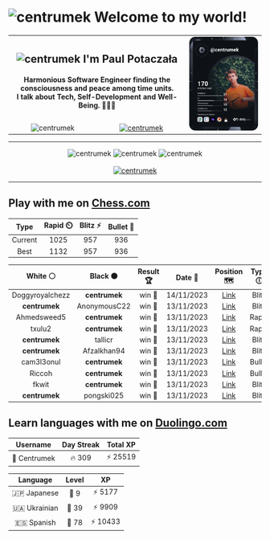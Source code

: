 <h1>
  <img
    src="https://emojis.slackmojis.com/emojis/images/1531849430/4246/blob-sunglasses.gif"
    width="30"
    alt="centrumek"
  />
  Welcome to my world!
</h1>

<table>
  <tbody>
    <tr>
      <td align="center" width="70%" colspan="2">
        <h2>
          <img
            src="https://raw.githubusercontent.com/MartinHeinz/MartinHeinz/master/wave.gif"
            width="30px"
            alt="centrumek"
          />
          I'm Paul Potaczała
        </h2>
        <h4>
          Harmonious Software Engineer finding the consciousness and peace among time units.
          <br/>
          I talk about Tech, Self-Development and Well-Being. 🌿🧘🚀
        </h4>
      </td>
      <td width="30%" rowspan="2">
        <a href="https://app.daily.dev/centrumek">
          <img
            src="./devcard.svg"
            alt="centrumek"
          />
        </a>
      </td>
    </tr>
    <tr align="center">
      <td>
        <img
          src="https://komarev.com/ghpvc/?username=centrumek&label=visitors&color=0e75b6&style=flat"
          alt="centrumek"
        >
      </td>
      <td>
        <a href="https://stackoverflow.com/users/14496012/centrumek">
          <img
            src="https://stackoverflow.com/users/flair/14496012.png?theme=dark"
            alt="centrumek"
          >
        </a>
      </td>
    </tr>
  </tbody>
</table>

---
<div align="center">
  <img 
    src="https://github-readme-stats.vercel.app/api?username=centrumek&show_icons=true&count_private=true&theme=dark&hide_border=true&hide=issues,contribs&bg_color=00000000"
    alt="centrumek"
  />
  <img
    src="https://github-readme-stats.vercel.app/api/top-langs/?username=centrumek&layout=compact&hide_border=true&theme=dark&bg_color=00000000&langs_count=6&exclude_repo=air-statistic-app"
    alt="centrumek"
  />
  <img 
    src="https://github-readme-streak-stats.herokuapp.com?user=centrumek&theme=dark&hide_border=true&background=FFFFFF00"
    alt="centrumek"
  />
  <br/>
  <br/>
  <a href="https://www.buymeacoffee.com/centrumek">
    <img
      src="https://cdn.buymeacoffee.com/buttons/v2/default-orange.png"
      height="50"
      width="210"
      alt="centrumek"
    />
  </a>
</div>

---

## Play with me on [Chess.com](https://www.chess.com/member/centrumek)

<div align="center">
<!--START_SECTION:chessStats-->
<!-- Automatically generated with https://github.com/Balastrong/chess-stats-action -->

| Type | Rapid ⏲️ | Blitz ⚡ | Bullet 🔫 |
|:---:|:---:|:---:|:---:|
| Current | 1025 | 957 | 936 |
| Best | 1132 | 957 | 936 |

| White ⚪ | Black ⚫ | Result 🏆 | Date 📅 | Position 🗺️ | Type 🕕 |
|:---:|:---:|:---:|:---:|:---:|:---:|
| Doggyroyalchezz | **centrumek** | win 🥇 | 14/11/2023 | <a href="http://www.ee.unb.ca/cgi-bin/tervo/fen.pl?select=8/1p6/1r6/8/4K3/8/8/kq3Q2 w - -">Link</a> | Blitz |
| **centrumek** | AnonymousC22 | win 🥇 | 13/11/2023 | <a href="http://www.ee.unb.ca/cgi-bin/tervo/fen.pl?select=Q1R5/8/1K3kp1/8/2R4P/8/8/8 b - -">Link</a> | Blitz |
| Ahmedsweed5 | **centrumek** | win 🥇 | 13/11/2023 | <a href="http://www.ee.unb.ca/cgi-bin/tervo/fen.pl?select=6k1/ppQ4p/3P1bp1/6n1/4r1qK/8/P1P4P/3R4 w - -">Link</a> | Rapid |
| txulu2 | **centrumek** | win 🥇 | 13/11/2023 | <a href="http://www.ee.unb.ca/cgi-bin/tervo/fen.pl?select=r2qk2r/ppp2p1p/3p4/3np3/1P2N1p1/2PP4/PB1b1PPP/R4RK1 w kq -">Link</a> | Rapid |
| **centrumek** | tallicr | win 🥇 | 13/11/2023 | <a href="http://www.ee.unb.ca/cgi-bin/tervo/fen.pl?select=rn2k2r/ppp2ppp/4p3/3pB3/4b3/1P2P3/P1P2PPP/RN1QK1R1 b Qkq -">Link</a> | Blitz |
| **centrumek** | Afzalkhan94 | win 🥇 | 13/11/2023 | <a href="http://www.ee.unb.ca/cgi-bin/tervo/fen.pl?select=8/4p1kp/3p1pp1/8/8/1PQ1P1P1/q4P1P/5RK1 b - -">Link</a> | Blitz |
| cam3l3onul | **centrumek** | win 🥇 | 13/11/2023 | <a href="http://www.ee.unb.ca/cgi-bin/tervo/fen.pl?select=8/3kp3/p7/2Pr4/1p1Bp1p1/1B6/PPP1K1P1/R7 w - -">Link</a> | Bullet |
| Riccoh | **centrumek** | win 🥇 | 13/11/2023 | <a href="http://www.ee.unb.ca/cgi-bin/tervo/fen.pl?select=8/8/8/3RP3/3p4/4kP2/8/1K6 w - -">Link</a> | Bullet |
| fkwit | **centrumek** | win 🥇 | 13/11/2023 | <a href="http://www.ee.unb.ca/cgi-bin/tervo/fen.pl?select=4r3/p1p5/1p2P3/6R1/2B1K1bk/1P6/P7/8 w - -">Link</a> | Blitz |
| **centrumek** | pongski025 | win 🥇 | 13/11/2023 | <a href="http://www.ee.unb.ca/cgi-bin/tervo/fen.pl?select=8/5p1p/8/4kp2/8/2K2P1P/6P1/8 b - -">Link</a> | Blitz |

<!--END_SECTION:chessStats-->
</div>

## Learn languages with me on [Duolingo.com](https://www.duolingo.com/profile/Centrumek)

<div align="center">
<!--START_SECTION:duolingoStats-->
<!-- Automatically generated with https://github.com/centrumek/duolingo-readme-stats-->

| Username | Day Streak | Total XP |
|:---:|:---:|:---:|
| 👤 Centrumek | 🔥 309 | ⚡ 25519 |

| Language | Level | XP |
|:---:|:---:|:---:|
| 🇯🇵 Japanese | 👑 9 | ⚡ 5177 |
| 🇺🇦 Ukrainian | 👑 39 | ⚡ 9909 |
| 🇪🇸 Spanish | 👑 78 | ⚡ 10433 |

<!--END_SECTION:duolingoStats-->
</div>
<!--
**centrumek/centrumek** is a ✨ _special_ ✨ repository because its `README.md` (this file) appears on your GitHub profile.

Here are some ideas to get you started:

- 🔭 I’m currently working on ...
- 🌱 I’m currently learning ...
- 👯 I’m looking to collaborate on ...
- 🤔 I’m looking for help with ...
- 💬 Ask me about ...
- 📫 How to reach me: ...
- 😄 Pronouns: ...
- ⚡ Fun fact: ...
-->
